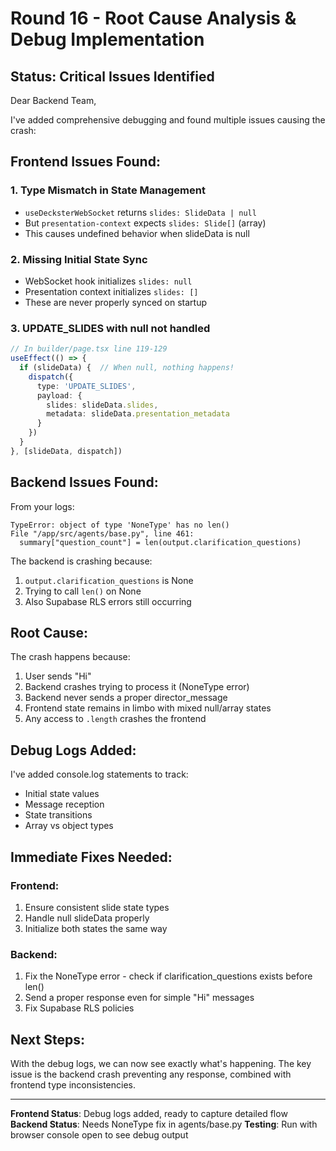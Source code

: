 # Round 16 - Root Cause Analysis & Debug Implementation

## Status: Critical Issues Identified

Dear Backend Team,

I've added comprehensive debugging and found multiple issues causing the crash:

## Frontend Issues Found:

### 1. **Type Mismatch in State Management**
- `useDecksterWebSocket` returns `slides: SlideData | null`
- But `presentation-context` expects `slides: Slide[]` (array)
- This causes undefined behavior when slideData is null

### 2. **Missing Initial State Sync**
- WebSocket hook initializes `slides: null`
- Presentation context initializes `slides: []`
- These are never properly synced on startup

### 3. **UPDATE_SLIDES with null not handled**
```typescript
// In builder/page.tsx line 119-129
useEffect(() => {
  if (slideData) {  // When null, nothing happens!
    dispatch({
      type: 'UPDATE_SLIDES',
      payload: {
        slides: slideData.slides,
        metadata: slideData.presentation_metadata
      }
    })
  }
}, [slideData, dispatch])
```

## Backend Issues Found:

From your logs:
```
TypeError: object of type 'NoneType' has no len()
File "/app/src/agents/base.py", line 461:
  summary["question_count"] = len(output.clarification_questions)
```

The backend is crashing because:
1. `output.clarification_questions` is None
2. Trying to call `len()` on None
3. Also Supabase RLS errors still occurring

## Root Cause:

The crash happens because:
1. User sends "Hi"
2. Backend crashes trying to process it (NoneType error)
3. Backend never sends a proper director_message
4. Frontend state remains in limbo with mixed null/array states
5. Any access to `.length` crashes the frontend

## Debug Logs Added:

I've added console.log statements to track:
- Initial state values
- Message reception
- State transitions
- Array vs object types

## Immediate Fixes Needed:

### Frontend:
1. Ensure consistent slide state types
2. Handle null slideData properly
3. Initialize both states the same way

### Backend:
1. Fix the NoneType error - check if clarification_questions exists before len()
2. Send a proper response even for simple "Hi" messages
3. Fix Supabase RLS policies

## Next Steps:

With the debug logs, we can now see exactly what's happening. The key issue is the backend crash preventing any response, combined with frontend type inconsistencies.

---

**Frontend Status**: Debug logs added, ready to capture detailed flow
**Backend Status**: Needs NoneType fix in agents/base.py
**Testing**: Run with browser console open to see debug output